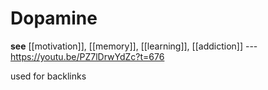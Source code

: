 # Dopamine

**see** [[motivation]], [[memory]], [[learning]], [[addiction]] --- <https://youtu.be/PZ7lDrwYdZc?t=676>

used for backlinks
